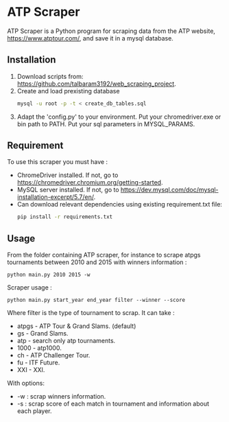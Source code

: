 # ATP Scraper

ATP Scraper is a Python program for scraping data from the ATP website, https://www.atptour.com/, and save it in a mysql database.

## Installation

1. Download scripts from: https://github.com/talbaram3192/web_scraping_project. 
2. Create and load prexisting database
    ```bash
    mysql -u root -p -t < create_db_tables.sql
    ```
3. Adapt the 'config.py' to your environment. Put your chromedriver.exe or bin path to PATH. Put your sql parameters in 
MYSQL_PARAMS.
   
## Requirement

To use this scraper you must have :
* ChromeDriver installed. 
If not, go to https://chromedriver.chromium.org/getting-started.
* MySQL server installed. If not, go to https://dev.mysql.com/doc/mysql-installation-excerpt/5.7/en/.
* Can download relevant dependencies using existing requirement.txt file:
    ```bash
    pip install -r requirements.txt
    ```

## Usage

From the folder containing ATP scraper, for instance to scrape atpgs tournaments between
2010 and 2015 with winners information  :

    python main.py 2010 2015 -w
    
Scraper usage :

    python main.py start_year end_year filter --winner --score
    

Where filter is the type of tournament to scrap. It can take :
* atpgs - ATP Tour & Grand Slams. (default)
* gs - Grand Slams.
* atp - search only atp tournaments.
* 1000 - atp1000.
* ch - ATP Challenger Tour.
* fu - ITF Future.
* XXI - XXI.

With options:
* -w : scrap winners information.
* -s : scrap score of each match in tournament and information about each player.
